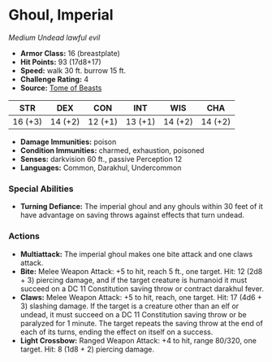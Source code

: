 # Ghoul, Imperial

*Medium* *Undead* *lawful evil*

- **Armor Class:** 16 (breastplate)
- **Hit Points:** 93 (17d8+17)
- **Speed:** walk 30 ft. burrow 15 ft.
- **Challenge Rating:** 4
- **Source:** [Tome of Beasts](https://koboldpress.com/kpstore/product/tome-of-beasts-for-5th-edition-print/)

| STR | DEX | CON | INT | WIS | CHA |
| --- | --- | --- | --- | --- | --- |
| 16 (+3) | 14 (+2) | 12 (+1) | 13 (+1) | 14 (+2) | 14 (+2) |

- **Damage Immunities:** poison
- **Condition Immunities:** charmed, exhaustion, poisoned
- **Senses:** darkvision 60 ft., passive Perception 12
- **Languages:** Common, Darakhul, Undercommon
### Special Abilities
- **Turning Defiance:** The imperial ghoul and any ghouls within 30 feet of it have advantage on saving throws against effects that turn undead.
### Actions
- **Multiattack:** The imperial ghoul makes one bite attack and one claws attack.
- **Bite:** Melee Weapon Attack: +5 to hit, reach 5 ft., one target. Hit: 12 (2d8 + 3) piercing damage, and if the target creature is humanoid it must succeed on a DC 11 Constitution saving throw or contract darakhul fever.
- **Claws:** Melee Weapon Attack: +5 to hit, reach, one target. Hit: 17 (4d6 + 3) slashing damage. If the target is a creature other than an elf or undead, it must succeed on a DC 11 Constitution saving throw or be paralyzed for 1 minute. The target repeats the saving throw at the end of each of its turns, ending the effect on itself on a success.
- **Light Crossbow:** Ranged Weapon Attack: +4 to hit, range 80/320, one target. Hit: 8 (1d8 + 2) piercing damage.
